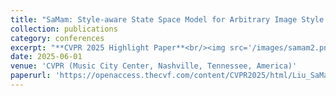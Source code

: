 ```yaml
---
title: "SaMam: Style-aware State Space Model for Arbitrary Image Style Transfer"
collection: publications
category: conferences
excerpt: "**CVPR 2025 Highlight Paper**<br/><img src='/images/samam2.png'>"
date: 2025-06-01
venue: 'CVPR (Music City Center, Nashville, Tennessee, America)'
paperurl: 'https://openaccess.thecvf.com/content/CVPR2025/html/Liu_SaMam_Style-aware_State_Space_Model_for_Arbitrary_Image_Style_Transfer_CVPR_2025_paper.html'
---
```


